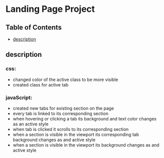 # Landing Page Project

## Table of Contents

* [description](#description)

## description
### css:
* changed color of the active class to be more visible  
* created class for active tab

### javaScript:  
* created new tabs for existing section on the page  
* every tab is linked to its corresponding section  
* when hovering or clicking a tab its background and text color changes as an active style
* when tab is clicked it scrolls to its corresponding section 
* when a section is visible in the viewport its corresponding tab background changes as and active style
* when a section is visible in the viewport its background changes as and active style
